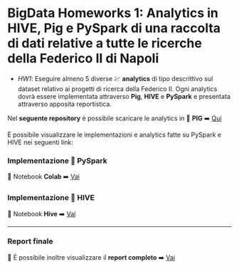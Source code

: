 # BigData Homeworks 1: Analytics in HIVE, Pig e PySpark di una raccolta di dati relative a tutte le ricerche della Federico II di Napoli

- _HW1_: Eseguire almeno 5 diverse :chart: **analytics** di tipo descrittivo sul dataset relativo ai progetti di ricerca della Federico II. Ogni analytics dovrà essere implementata attraverso **Pig**, **HIVE** e **PySpark** e presentata attraverso apposita reportistica.

Nel **seguente repository** è possibile scaricare le analytics in :pig: **PIG** :arrow_right: [Qui](https://github.com/giuseppericcio/BigData/tree/main/HW1/ScriptPigLatin) 


È possibile visualizzare le implementazioni e analytics fatte su PySpark e HIVE nei seguenti link:

### Implementazione :sparkler: PySpark
:notebook: Notebook **Colab** :arrow_right: [Vai](https://colab.research.google.com/drive/1lgeCpTdMp-aDPy4cMqcJuhbkXfrqDdHY)

### Implementazione :bee: HIVE
:notebook_with_decorative_cover: Notebook **Hive** :arrow_right: [Vai]([https://colab.research.google.com/drive/1lgeCpTdMp-aDPy4cMqcJuhbkXfrqDdHY](https://shorturl.at/sKOS2))

<hr>

### Report finale

:bookmark_tabs: È possibile inoltre visualizzare il **report completo** :arrow_right: [Vai](https://progettiunina.streamlit.app/)
